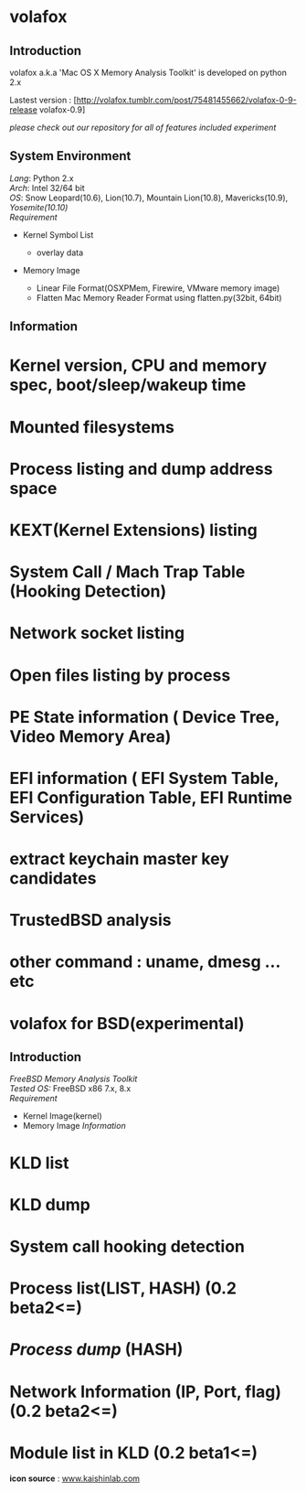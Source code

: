 # volafox
## Introduction
volafox a.k.a 'Mac OS X Memory Analysis Toolkit' is developed on python 2.x

Lastest version : [http://volafox.tumblr.com/post/75481455662/volafox-0-9-release volafox-0.9]

*_please check out our repository for all of features included experiment_*

## System Environment
*Lang*: Python 2.x <br>
*Arch*: Intel 32/64 bit<br>
*OS*: Snow Leopard(10.6), Lion(10.7), Mountain Lion(10.8), Mavericks(10.9), *Yosemite(10.10)*<br>
*Requirement*

  * Kernel Symbol List
    * overlay data

  * Memory Image
    * Linear File Format(OSXPMem, Firewire, VMware memory image)
    * Flatten Mac Memory Reader Format using flatten.py(32bit, 64bit)

## Information
  # Kernel version, CPU and memory spec, boot/sleep/wakeup time<br>
  # Mounted filesystems<br>
  # Process listing and dump address space<br>
  # KEXT(Kernel Extensions) listing<br>
  # System Call / Mach Trap Table (Hooking Detection)<br>
  # Network socket listing
  # Open files listing by process
  # PE State information ( Device Tree, Video Memory Area)
  # EFI information ( EFI System Table, EFI Configuration Table, EFI Runtime Services)
  # extract keychain master key candidates
  # TrustedBSD analysis
  # other command : uname, dmesg ... etc 



# volafox for BSD(experimental)
## Introduction
*FreeBSD Memory Analysis Toolkit*<br>
*Tested OS:* FreeBSD x86 7.x, 8.x<br>
*Requirement*
  * Kernel Image(kernel)
  * Memory Image
*Information*
  # KLD list
  # KLD dump
  # System call hooking detection
  # Process list(LIST, HASH) (0.2 beta2<=)
  # *Process dump* (HASH)
  # Network Information (IP, Port, flag) (0.2 beta2<=)
  # Module list in KLD (0.2 beta1<=)<br>


<b>icon source</b> : www.kaishinlab.com
